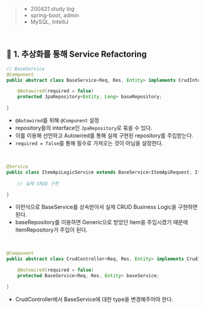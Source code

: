 > - 200421 study log
> - spring-boot, admin
> - MySQL, IntelliJ

<br>

## 🔖 1. **추상화를 통해 Service Refactoring**

```java
// BaseService
@Component
public abstract class BaseService<Req, Res, Entity> implements CrudInterface<Req, Res> {

    @Autowired(required = false)
    protected JpaRepository<Entity, Long> baseRepository;

}
```
- `@Autowired`를 위해 `@Component` 설정
- repository들의 interface인 `JpaRepository`로 묶을 수 있다.
- 이를 이용해 선언하고 Autowired를 통해 실제 구현된 repository를 주입받는다.
- `required = false`를 통해 필수로 가져오는 것이 아님을 설정한다.

<br>

```java
@Service
public class ItemApiLogicService extends BaseService<ItemApiRequest, ItemApiResponse, Item> {
    
    // 실제 CRUD 구현

}
```
- 이런식으로 BaseService를 상속받아서 실제 CRUD Business Logic을 구현하면 된다.
- baseRepository를 이용하면 Generic으로 받았던 Item을 주입시켰기 때문에 ItemRepository가 주입이 된다.

<br>

```java
@Component
public abstract class CrudController<Req, Res, Entity> implements CrudInterface<Req, Res> {

    @Autowired(required = false)
    protected BaseService<Req, Res, Entity> baseService;

}
```
- CrudController에서 BaseService에 대한 type을 변경해주어야 한다.

<br>

